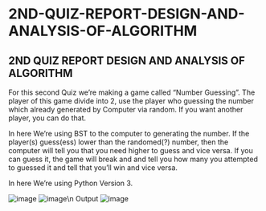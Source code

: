 # 2ND-QUIZ-REPORT-DESIGN-AND-ANALYSIS-OF-ALGORITHM
## 2ND QUIZ REPORT DESIGN AND ANALYSIS OF ALGORITHM

For this second Quiz we’re making a game called “Number Guessing”. The player of this game divide into 2, use the player who guessing the number which already generated by Computer via random. If you want another player, you can do that.

In here We’re using BST to the computer to generating the number. If the player(s) guess(ess) lower than the randomed(?) number, then the computer will tell you that you need higher to guess and vice versa. If you can guess it, the game will break and and tell you how many you attempted to  guessed it and tell that you’ll win and vice versa.

In here We’re using Python Version 3.


![image](https://user-images.githubusercontent.com/45796261/55246324-92dc2e80-5277-11e9-9fa5-4ddd31b47a03.png)
![image](https://user-images.githubusercontent.com/45796261/55246341-9c659680-5277-11e9-8eed-c1a4676a7b68.png)\n
Output
![image](https://user-images.githubusercontent.com/45796261/55246364-a7b8c200-5277-11e9-8047-96c8ef291171.png)


